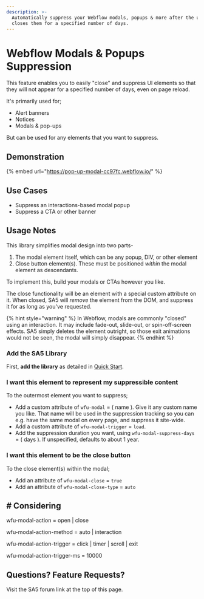 ```yaml
---
description: >-
  Automatically suppress your Webflow modals, popups & more after the user
  closes them for a specified number of days.
---
```


# Webflow Modals & Popups Suppression

This feature enables you to easily "close" and suppress UI elements so that they will not appear for a specified number of days, even on page reload.&#x20;

It's primarily used for;

* Alert banners
* Notices
* Modals & pop-ups

But can be used for any elements that you want to suppress.

## Demonstration <a href="#display-captions-in-webflows-lightboxes" id="display-captions-in-webflows-lightboxes"></a>

{% embed url="https://pop-up-modal-cc97fc.webflow.io/" %}

## Use Cases&#x20;

* Suppress an interactions-based modal popup
* Suppress a CTA or other banner&#x20;

## Usage Notes

This library simplifies modal design into two parts-

1. The modal element itself, which can be any popup, DIV, or other element
2. Close button element(s). These must be positioned _within_ the modal element as descendants.&#x20;

To implement this, build your modals or CTAs however you like.&#x20;

The close functionality will be an element with a special custom attribute on it. When closed, SA5 will _remove_ the element from the DOM, and suppress it for as long as you've requested. &#x20;

{% hint style="warning" %}
In Webflow, modals are commonly "closed" using an interaction. It may include fade-out, slide-out, or spin-off-screen effects. SA5 simply deletes the element outright, so those exit animations would not be seen, the modal will simply disappear.&#x20;
{% endhint %}

### Add the SA5 Library <a href="#step-1---add-the-library" id="step-1---add-the-library"></a>

First, **add the library** as detailed in [Quick Start](quick-start.md).&#x20;

### I want this element to represent my suppressible content

To the outermost element you want to suppress;

* Add a custom attribute of `wfu-modal` = ( name ). Give it any custom name you like. That name will be used in the suppression tracking so you can e.g. have the same modal on every page, and suppress it site-wide.
* Add a custom attribute of `wfu-modal-trigger` = `load`.&#x20;
* Add the suppression duration you want, using `wfu-modal-suppress-days` = ( days ). If unspecified, defaults to about 1 year.&#x20;

### I want this element to be the close button

To the close element(s) within the modal;

* Add an attribute of `wfu-modal-close` = `true`
* Add an attribute of `wfu-modal-close-type` = `auto`

## # Considering

wfu-modal-action = open | close

wfu-modal-action-method = auto | interaction

wfu-modal-action-trigger = click | timer | scroll | exit

wfu-modal-action-trigger-ms = 10000

## Questions? Feature Requests?

Visit the SA5 forum link at the top of this page.

